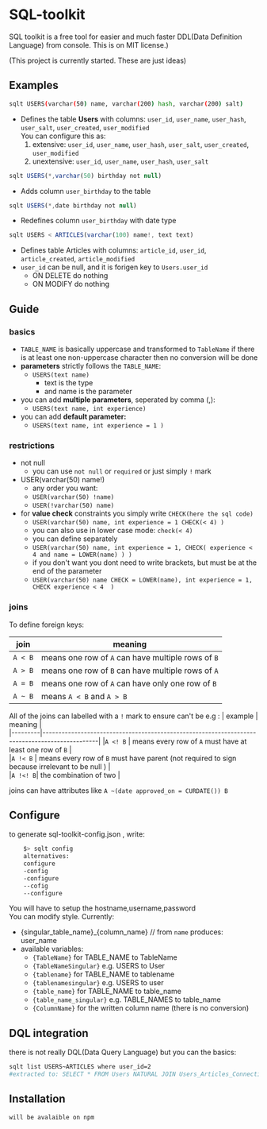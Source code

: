 # SQL-toolkit

SQL toolkit is a free tool for easier and much faster DDL(Data Definition Language) from console.
This is on MIT license.)

(This project is currently started. These are just ideas) 

## Examples

```bash
sqlt USERS(varchar(50) name, varchar(200) hash, varchar(200) salt) 
```

- Defines the table **Users** with columns: `user_id`, `user_name`, `user_hash`, `user_salt`, `user_created`, `user_modified`  
  You can configure this as:   
  1. extensive: `user_id`, `user_name`, `user_hash`, `user_salt`, `user_created`, `user_modified`  
  2. unextensive: `user_id`, `user_name`, `user_hash`, `user_salt`  

```javascript
sqlt USERS(*,varchar(50) birthday not null)
```

- Adds column `user_birthday` to the table

```javascript
sqlt USERS(*,date birthday not null)
```
- Redefines column `user_birthday` with date type 

```javascript
sqlt USERS < ARTICLES(varchar(100) name!, text text)
```
- Defines table Articles with columns: `article_id`, `user_id`, `article_created`, `article_modified`
- `user_id` can be null, and it is forigen key to `Users.user_id`
  -  ON DELETE do nothing
  -  ON MODIFY do nothing

## Guide

### basics
- `TABLE_NAME` is basically uppercase and transformed to `TableName`
if there is at least one non-uppercase character then no conversion will be done  
- **parameters** strictly follows the `TABLE_NAME`:  
  - `USERS(text name)`    
    - text is the type 
    - and name is the parameter  
- you can add **multiple parameters**, seperated by comma (,):
  - `USERS(text name, int experience)`
- you can add **default parameter:**
  - `USERS(text name, int experience = 1 )`
  
### restrictions
- not null
  - you can use `not null` or `required` or just simply `!` mark
- USER(varchar(50) name!)
  - any order you want:
  - `USER(varchar(50) !name)`
  - `USER(!varchar(50) name)`
- for **value check** constraints you simply write `CHECK(here the sql code)`
  - `USER(varchar(50) name, int experience = 1 CHECK(< 4) ) `
  - you can also use in lower case mode: `check(< 4)`
  - you can define separately
  - `USER(varchar(50) name, int experience = 1, CHECK( experience < 4 and name = LOWER(name) ) ) `
  - if you don't want you dont need to write brackets, but must be at the end of the parameter
  - `USER(varchar(50) name CHECK = LOWER(name), int experience = 1, CHECK experience < 4  ) `

### joins 
To define foreign keys:

| join    |   meaning                                            |  
|---------|------------------------------------------------------|  
| `A < B` |  means one row of `A` can have multiple rows of `B`  |  
| `A > B` |  means one row of `B` can have multiple rows of `A`  |  
| `A = B` |  means one row of `A` can have only one row of `B`   |  
| `A ~ B` |  means `A < B` and `A > B`                           |  


All of the joins can labelled with a `!` mark to ensure can't be e.g :
| example |   meaning                                                                                     |   
|---------|-----------------------------------------------------------------------------------------------|
|`A <! B` | means every row of `A` must have at least one row of `B`                                      |  
|`A !< B` | means every row of `B` must have parent (not required to sign because irrelevant to be null ) |  
|`A !<! B`| the combination of two                                                                        |  

joins can have attributes like 
`A ~(date approved_on = CURDATE()) B`

	
## Configure
to generate sql-toolkit-config.json , write:
```bash
	$> sqlt config
    alternatives:
    configure
    -config
    -configure
    --cofig
    --configure
```
You will have to setup the hostname,username,password  
You can modify style. Currently:  
- {singular_table_name}_{column_name} // from `name` produces: user_name
- available variables:
  - `{TableName}` for TABLE_NAME to TableName
  - `{TableNameSingular}` e.g. USERS to User
  - `{tablename}` for TABLE_NAME to tablename
  - `{tablenamesingular}` e.g. USERS to user
  - `{table_name}` for TABLE_NAME to table_name
  - `{table_name_singular}` e.g. TABLE_NAMES to table_name
  - `{ColumnName}` for the written column name (there is no conversion)

## DQL integration 
there is not really DQL(Data Query Language) but you can the basics:
```bash
sqlt list USERS~ARTICLES where user_id=2
#extracted to: SELECT * FROM Users NATURAL JOIN Users_Articles_Connections NATURAL JOIN Articles
```

## Installation
	will be avalaible on npm 
  
